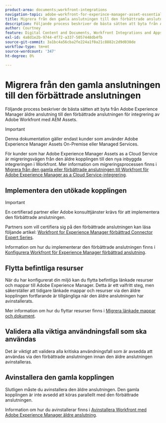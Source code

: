 ```yaml
---
product-area: documents;workfront-integrations
navigation-topic: adobe-workfront-for-experince-manager-asset-essentials
title: Migrera från den gamla anslutningen till den förbättrade anslutningen
description: Följande process beskriver de bästa sätten att byta från Adobe Experience Manager äldre anslutning till den förbättrade anslutningen för integrering av Adobe Workfront med AEM Assets.
author: Courtney
feature: Digital Content and Documents, Workfront Integrations and Apps
exl-id: 4a8d1e2b-9744-4f72-a337-5057448db4fb
source-git-commit: 3a1bc4a56cba2fe224a1f0a21c8882c2d9d030de
workflow-type: tm+mt
source-wordcount: '347'
ht-degree: 0%

---
```


# Migrera från den gamla anslutningen till den förbättrade anslutningen

Följande process beskriver de bästa sätten att byta från Adobe Experience Manager äldre anslutning till den förbättrade anslutningen för integrering av Adobe Workfront med AEM Assets.

>[!IMPORTANT]
>
>Denna dokumentation gäller endast kunder som använder Adobe Experience Manager Assets On-Premise eller Managed Services.


För kunder som har Adobe Experience Manager Assets as a Cloud Service är migreringsvägen från den äldre kopplingen till den nya inbyggda integreringen i Workfront. Mer information om migreringsprocessen finns i [Migrera från den gamla eller förbättrade anslutningen till Workfront för Adobe Experience Manager as a Cloud Service-integrering](/help/quicksilver/documents/workfront-and-experience-manager-integrations/legacy-enhanced-connector-migration/migrate-from-legacy-enhanced-connectors.md).

## Implementera den utökade kopplingen

>[!IMPORTANT]
>
>En certifierad partner eller Adobe konsulttjänster krävs för att implementera den förbättrade anslutningen.
>
> Partners som vill certifiera sig på den förbättrade anslutningen kan läsa följande artikel: [Workfront for Experience Manager förbättrad Connector Expert Series](https://experienceleague.adobe.com/docs/experience-manager-learn/assets/workfront/enhanced-connector/aem-experts-series/overview.html?lang=en).

Information om hur du implementerar den förbättrade anslutningen finns i [Konfigurera Workfront för Experience Manager förbättrad anslutning](https://experienceleague.adobe.com/docs/experience-manager-65/assets/integrations/workfront-connector-configure.html?lang=en).


## Flytta befintliga resurser

När du har konfigurerat din miljö kan du flytta befintliga länkade resurser och mappar till Adobe Experience Manager. Detta är ett valfritt steg, men säkerställer att tidigare länkade mappar och resurser via den äldre kopplingen fortfarande är tillgängliga när den äldre anslutningen har avinstallerats.

Mer information om hur du flyttar resurser finns i [Migrera länkade mappar och dokument](/help/quicksilver/documents/workfront-and-experience-manager-integrations/legacy-enhanced-connector-migration/workfront-document-link-updates.md).

## Validera alla viktiga användningsfall som ska användas

Det är viktigt att validera alla kritiska användningsfall som är avsedda att användas via den förbättrade anslutningen innan den äldre anslutningen avinstalleras.

## Avinstallera den gamla kopplingen

Slutligen måste du avinstallera den äldre anslutningen. Den gamla kopplingen är inte avsedd att köras parallellt med den förbättrade anslutningen.

Information om hur du avinstallerar finns i [Avinstallera Workfront med Adobe Experience Manager äldre anslutning](/help/quicksilver/documents/workfront-and-experience-manager-integrations/legacy-enhanced-connector-migration/uninstall-legacy-connector.md).
